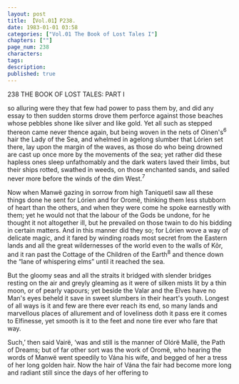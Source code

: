 ```yaml
---
layout: post
title: 【Vol.01】P238.
date: 1983-01-01 03:58
categories: ["Vol.01 The Book of Lost Tales I"]
chapters: [""]
page_num: 238
characters: 
tags: 
description: 
published: true
---
```


<p style="text-indent: 0;">
238      THE BOOK OF LOST TALES: PART I
</p>

so alluring were they that few had power to pass them by, and did any essay to then sudden storms drove them perforce against those beaches whose pebbles shone like silver and like gold. Yet all such as stepped thereon came never thence again, but being woven in the nets of Oinen's<SUP>6</SUP> hair the Lady of the Sea, and whelmed in agelong slumber that Lórien set there, lay upon the margin of the waves, as those do who being drowned are cast up once more by the movements of the sea; yet rather did these hapless ones sleep unfathomably and the dark waters laved their limbs, but their ships rotted, swathed in weeds, on those enchanted sands, and sailed never more before the winds of the dim West.<SUP>7</SUP>

Now when Manwë gazing in sorrow from high Taniquetil saw all these things done he sent for Lórien and for Oromë, thinking them less stubborn of heart than the others, and when they were come he spoke earnestly with them; yet he would not that the labour of the Gods be undone, for he thought it not altogether ill, but he prevailed on those twain to do his bidding in certain matters. And in this manner did they so; for Lórien wove a way of delicate magic, and it fared by winding roads most secret from the Eastern lands and all the great wildernesses of the world even to the walls of Kôr, and it ran past the Cottage of the Children of the Earth<SUP>8</SUP> and thence down the “lane of whispering elms” until it reached the sea.

But the gloomy seas and all the straits it bridged with slender bridges resting on the air and greyly gleaming as it were of silken mists lit by a thin moon, or of pearly vapours; yet beside the Valar and the Elves have no Man's eyes beheld it save in sweet slumbers in their heart's youth. Longest of all ways is it and few are there ever reach its end, so many lands and marvellous places of allurement and of loveliness doth it pass ere it comes to Elfinesse, yet smooth is it to the feet and none tire ever who fare that way.

Such,’ then said Vairë, ‘was and still is the manner of Olórë Mallë, the Path of Dreams; but of far other sort was the work of Oromë, who hearing the words of Manwë went speedily to Vána his wife, and begged of her a tress of her long golden hair. Now the hair of Vána the fair had become more long and radiant still since the days of her offering to

